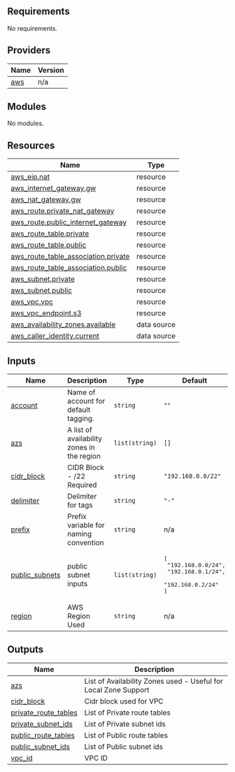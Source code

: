 ## Requirements

No requirements.

## Providers

| Name | Version |
|------|---------|
| <a name="provider_aws"></a> [aws](#provider\_aws) | n/a |

## Modules

No modules.

## Resources

| Name | Type |
|------|------|
| [aws_eip.nat](https://registry.terraform.io/providers/hashicorp/aws/latest/docs/resources/eip) | resource |
| [aws_internet_gateway.gw](https://registry.terraform.io/providers/hashicorp/aws/latest/docs/resources/internet_gateway) | resource |
| [aws_nat_gateway.gw](https://registry.terraform.io/providers/hashicorp/aws/latest/docs/resources/nat_gateway) | resource |
| [aws_route.private_nat_gateway](https://registry.terraform.io/providers/hashicorp/aws/latest/docs/resources/route) | resource |
| [aws_route.public_internet_gateway](https://registry.terraform.io/providers/hashicorp/aws/latest/docs/resources/route) | resource |
| [aws_route_table.private](https://registry.terraform.io/providers/hashicorp/aws/latest/docs/resources/route_table) | resource |
| [aws_route_table.public](https://registry.terraform.io/providers/hashicorp/aws/latest/docs/resources/route_table) | resource |
| [aws_route_table_association.private](https://registry.terraform.io/providers/hashicorp/aws/latest/docs/resources/route_table_association) | resource |
| [aws_route_table_association.public](https://registry.terraform.io/providers/hashicorp/aws/latest/docs/resources/route_table_association) | resource |
| [aws_subnet.private](https://registry.terraform.io/providers/hashicorp/aws/latest/docs/resources/subnet) | resource |
| [aws_subnet.public](https://registry.terraform.io/providers/hashicorp/aws/latest/docs/resources/subnet) | resource |
| [aws_vpc.vpc](https://registry.terraform.io/providers/hashicorp/aws/latest/docs/resources/vpc) | resource |
| [aws_vpc_endpoint.s3](https://registry.terraform.io/providers/hashicorp/aws/latest/docs/resources/vpc_endpoint) | resource |
| [aws_availability_zones.available](https://registry.terraform.io/providers/hashicorp/aws/latest/docs/data-sources/availability_zones) | data source |
| [aws_caller_identity.current](https://registry.terraform.io/providers/hashicorp/aws/latest/docs/data-sources/caller_identity) | data source |

## Inputs

| Name | Description | Type | Default | Required |
|------|-------------|------|---------|:--------:|
| <a name="input_account"></a> [account](#input\_account) | Name of account for default tagging. | `string` | `""` | no |
| <a name="input_azs"></a> [azs](#input\_azs) | A list of availability zones in the region | `list(string)` | `[]` | no |
| <a name="input_cidr_block"></a> [cidr\_block](#input\_cidr\_block) | CIDR Block - /22 Required | `string` | `"192.168.0.0/22"` | no |
| <a name="input_delimiter"></a> [delimiter](#input\_delimiter) | Delimiter for tags | `string` | `"-"` | no |
| <a name="input_prefix"></a> [prefix](#input\_prefix) | Prefix variable for naming convention | `string` | n/a | yes |
| <a name="input_public_subnets"></a> [public\_subnets](#input\_public\_subnets) | public subnet inputs | `list(string)` | <pre>[<br/>  "192.168.0.0/24",<br/>  "192.168.0.1/24",<br/>  "192.168.0.2/24"<br/>]</pre> | no |
| <a name="input_region"></a> [region](#input\_region) | AWS Region Used | `string` | n/a | yes |

## Outputs

| Name | Description |
|------|-------------|
| <a name="output_azs"></a> [azs](#output\_azs) | List of Availability Zones used - Useful for Local Zone Support |
| <a name="output_cidr_block"></a> [cidr\_block](#output\_cidr\_block) | Cidr block used for VPC |
| <a name="output_private_route_tables"></a> [private\_route\_tables](#output\_private\_route\_tables) | List of Private route tables |
| <a name="output_private_subnet_ids"></a> [private\_subnet\_ids](#output\_private\_subnet\_ids) | List of Private subnet ids |
| <a name="output_public_route_tables"></a> [public\_route\_tables](#output\_public\_route\_tables) | List of Public route tables |
| <a name="output_public_subnet_ids"></a> [public\_subnet\_ids](#output\_public\_subnet\_ids) | List of Public subnet ids |
| <a name="output_vpc_id"></a> [vpc\_id](#output\_vpc\_id) | VPC ID |